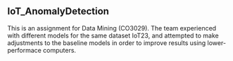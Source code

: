 ## IoT_AnomalyDetection

This is an assignment for Data Mining (CO3029).
The team experienced with different models for the same dataset IoT23, and attempted to make adjustments to the baseline models in order to improve results using lower-performace computers.

